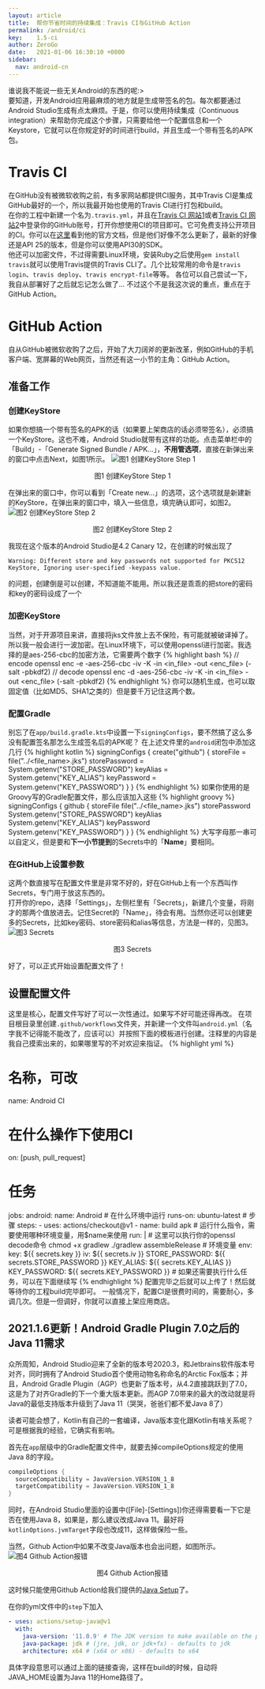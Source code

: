 ```yaml
---
layout: article
title:  帮你节省时间的持续集成：Travis CI与GitHub Action
permalink: /android/ci
key:    1.5-ci
author: ZeroGo
date:   2021-01-06 16:30:10 +0800
sidebar:
  nav: android-cn
---
```

谁说我不能说一些无关Android的东西的呢:>  
要知道，开发Android应用最麻烦的地方就是生成带签名的包。每次都要通过Android Studio生成有点太麻烦。于是，你可以使用持续集成（Continuous integration）来帮助你完成这个步骤，只需要给他一个配置信息和一个Keystore，它就可以在你规定好的时间进行build，并且生成一个带有签名的APK包。
# Travis CI
在GitHub没有被微软收购之前，有多家网站都提供CI服务，其中Travis CI是集成GitHub最好的一个，所以我最开始也使用的Travis CI进行打包和build。  
在你的工程中新建一个名为``.travis.yml``，并且在[Travis CI 网站1](https://travis-ci.org/)或者[Travis CI 网站2](https://travis-ci.com/)中登录你的GitHub账号，打开你想使用CI的项目即可。它可免费支持公开项目的CI。你可以在[这里](https://docs.travis-ci.com/user/languages/android)看到他的官方文档，但是他们好像不怎么更新了，最新的好像还是API 25的版本，但是你可以使用API30的SDK。  
他还可以加密文件，不过得需要Linux环境，安装Ruby之后使用``gem install travis``就可以使用Travis提供的Travis CLI了。几个比较常用的命令是``travis login``、``travis deploy``、``travis encrypt-file``等等。  各位可以自己尝试一下，我自从部署好了之后就忘记怎么做了...
不过这个不是我这次说的重点，重点在于GitHub Action。
# GitHub Action
自从GitHub被微软收购了之后，开始了大刀阔斧的更新改革，例如GitHub的手机客户端、宽屏幕的Web网页，当然还有这一小节的主角：GitHub Action。
## 准备工作
### 创建KeyStore
如果你想搞一个带有签名的APK的话（如果要上架商店的话必须带签名），必须搞一个KeyStore。这也不难，Android Studio就带有这样的功能。点击菜单栏中的「Build」-「Generate Signed Bundle / APK...」，**不用管选项**，直接在新弹出来的窗口中点击Next，如图1所示。
![图1 创建KeyStore Step 1](https://img-blog.csdnimg.cn/20201013135910556.png?x-oss-process=image/watermark,type_ZmFuZ3poZW5naGVpdGk,shadow_10,text_aHR0cHM6Ly9ibG9nLmNzZG4ubmV0L3dlaXhpbl80NTc5NDI4NQ==,size_16,color_FFFFFF,t_70#pic_center)
<div align="center">图1 创建KeyStore Step 1</div>

在弹出来的窗口中，你可以看到「Create new...」的选项，这个选项就是新建新的KeyStore，在弹出来的窗口中，填入一些信息，填完确认即可，如图2。
![图2 创建KeyStore Step 2](https://img-blog.csdnimg.cn/20201013135838336.png?x-oss-process=image/watermark,type_ZmFuZ3poZW5naGVpdGk,shadow_10,text_aHR0cHM6Ly9ibG9nLmNzZG4ubmV0L3dlaXhpbl80NTc5NDI4NQ==,size_16,color_FFFFFF,t_70#pic_center)
<div align="center">图2 创建KeyStore Step 2</div>

我现在这个版本的Android Studio是4.2 Canary 12，在创建的时候出现了  

```
Warning: Different store and key passwords not supported for PKCS12 KeyStore, Ignoring user-specified -keypass value.
```
的问题，创建倒是可以创建，不知道能不能用。所以我还是乖乖的把store的密码和key的密码设成了一个
### 加密KeyStore
当然，对于开源项目来讲，直接将jks文件放上去不保险，有可能就被破译掉了。所以我一般会进行一波加密。在Linux环境下，可以使用openssl进行加密。我选择的是aes-256-cbc的加密方法，它需要两个数字
{% highlight bash %}
// encode
openssl enc -e -aes-256-cbc -iv <value1> -K <value2> -in <in_file> -out <enc_file> (-salt -pbkdf2)
// decode
openssl enc -d -aes-256-cbc -iv <value1> -K <value2> -in <in_file> -out <enc_file> (-salt -pbkdf2)
{% endhighlight %}
你可以随机生成，也可以取固定值（比如MD5、SHA1之类的）但是要千万记住这两个数。
### 配置Gradle
别忘了在``app/build.gradle.kts``中设置一下``signingConfigs``，要不然搞了这么多没有配置签名那怎么生成签名后的APK呢？
在上述文件里的``android``闭包中添加这几行
{% highlight kotlin %}
signingConfigs {
    create("github") {
        storeFile = file("../<file_name>.jks")
        storePassword = System.getenv("STORE_PASSWORD")
        keyAlias = System.getenv("KEY_ALIAS")
        keyPassword = System.getenv("KEY_PASSWORD")
    }
}
{% endhighlight %}
如果你使用的是Groovy写的Gradle配置文件，那么应该加入这些
{% highlight groovy %}
signingConfigs {
    github {
        storeFile file("../<file_name>.jks")
        storePassword System.getenv("STORE_PASSWORD")
        keyAlias System.getenv("KEY_ALIAS")
        keyPassword System.getenv("KEY_PASSWORD")
    }
}
{% endhighlight %}
大写字母那一串可以自定义，但是要和**下一小节提到**的Secrets中的「**Name**」要相同。

### 在GitHub上设置参数
这两个数直接写在配置文件里是非常不好的，好在GitHub上有一个东西叫作Secrets，专门用于放这东西的。  
打开你的repo，选择「Settings」，左侧栏里有「Secrets」，新建几个变量，将刚才的那两个值放进去。记住Secret的「Name」，待会有用。当然你还可以创建更多的Secrets，比如key密码、store密码和alias等信息，方法是一样的，见图3。
![图3 Secrets](https://img-blog.csdnimg.cn/20201013142324615.png?x-oss-process=image/watermark,type_ZmFuZ3poZW5naGVpdGk,shadow_10,text_aHR0cHM6Ly9ibG9nLmNzZG4ubmV0L3dlaXhpbl80NTc5NDI4NQ==,size_16,color_FFFFFF,t_70#pic_center)
<div align="center">图3 Secrets</div>

好了，可以正式开始设置配置文件了！

## 设置配置文件
这里是核心，配置文件写好了可以一次性通过。如果写不好可能还得再改。
在项目根目录里创建``.github/workflows``文件夹，并新建一个文件叫``android.yml``（名字我不记得能不能改了，应该可以）并按照下面的模板进行创建。注释里的内容是我自己摸索出来的，如果哪里写的不对欢迎来指证。
{% highlight yml %}
# 名称，可改
name: Android CI
# 在什么操作下使用CI
on: [push, pull_request]
# 任务
jobs:
  android:
    name: Android
    # 在什么环境中运行
    runs-on: ubuntu-latest
    # 步骤
    steps:
    - uses: actions/checkout@v1
    - name: build apk
      # 运行什么指令，需要使用哪种环境变量，用$name来使用
      run: |
        # 这里可以执行你的openssl decode命令
        chmod +x gradlew
        ./gradlew assembleRelease
      # 环境变量
      env:
        key: ${{ secrets.key }}
        iv: ${{ secrets.iv }}
        STORE_PASSWORD: ${{ secrets.STORE_PASSWORD }}
        KEY_ALIAS: ${{ secrets.KEY_ALIAS }}
        KEY_PASSWORD: ${{ secrets.KEY_PASSWORD }}
    # 如果还需要执行什么任务，可以在下面继续写
{% endhighlight %}
配置完毕之后就可以上传了！然后就等待你的工程build完毕即可。
一般情况下，配置CI是很费时间的，需要耐心，多调几次。但是一但调好，你就可以直接上架应用商店。
## 2021.1.6更新！Android Gradle Plugin 7.0之后的Java 11需求
众所周知，Android Studio迎来了全新的版本号2020.3，和Jetbrains软件版本号对齐，同时拥有了Android Studio首个使用动物名称命名的Arctic Fox版本；并且，Android Gradle Plugin（AGP）也更新了版本号，从4.2直接跳跃到了7.0，这是为了对齐Gradle的下一个重大版本更新。而AGP 7.0带来的最大的改动就是将Java的最低支持版本升级到了Java 11（哭哭，爸爸们都不爱Java 8了）

读者可能会想了，Kotlin有自己的一套编译，Java版本变化跟Kotlin有啥关系呢？可是根据我的经验，它确实有影响。

首先在``app``层级中的Gradle配置文件中，就要去掉compileOptions规定的使用Java 8的字段。
```kotlin
compileOptions {
  sourceCompatibility = JavaVersion.VERSION_1_8
  targetCompatibility = JavaVersion.VERSION_1_8
}
```
同时，在Android Studio里面的设置中([File]-[Settings])你还得需要看一下它是否在使用Java 8，如果是，那么建议改成Java 11。最好将``kotlinOptions.jvmTarget``字段也改成11，这样做保险一些。

当然，Github Action中如果不改变Java版本也会出问题，如图所示。
![图4 Github Action报错](https://img-blog.csdnimg.cn/20210106162519122.png?x-oss-process=image/watermark,type_ZmFuZ3poZW5naGVpdGk,shadow_10,text_aHR0cHM6Ly9ibG9nLmNzZG4ubmV0L3dlaXhpbl80NTc5NDI4NQ==,size_16,color_FFFFFF,t_70#pic_center)
<div align="center">图4 Github Action报错</div>

这时候只能使用Github Action给我们提供的[Java Setup](https://github.com/actions/setup-java)了。

在你的yml文件中的``step``下加入
```yml
- uses: actions/setup-java@v1
  with:
    java-version: '11.0.9' # The JDK version to make available on the path.
    java-package: jdk # (jre, jdk, or jdk+fx) - defaults to jdk
    architecture: x64 # (x64 or x86) - defaults to x64
```
具体字段意思可以通过上面的链接查询，这样在build的时候，自动将JAVA_HOME设置为Java 11的Home路径了。
